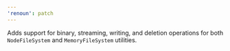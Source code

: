 ```yaml
---
'renoun': patch
---
```


Adds support for binary, streaming, writing, and deletion operations for both `NodeFileSystem` and `MemoryFileSystem` utilities.
